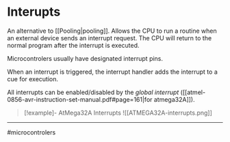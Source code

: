 # Interupts
An alternative to [[Pooling|pooling]]. Allows the CPU to run a routine when an external device sends an interrupt request. The CPU will return to the normal program after the interrupt is executed.

Microcontrolers usually have designated interrupt pins.

When an interrupt is triggered, the interrupt handler adds the interrupt to a cue for execution.

All interrupts can be enabled/disabled by the *global interrupt* ([[atmel-0856-avr-instruction-set-manual.pdf#page=161|for atmega32A]]).

>[!example]- AtMega32A Interrupts
>![[ATMEGA32A-interrupts.png]]



---
#microcontrolers 
